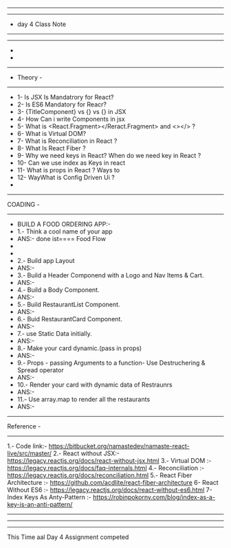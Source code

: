 ************************************************************************************************************
************************************************************************************************************
* day 4 Class Note
************************************************************************************************************
************************************************************************************************************
* 
* 
* ********************
* Theory -
* ********************
* 1- Is JSX Is Mandatrory for React?
* 2- Is ES6 Mandatory for Reacr?
* 3- {TitleComponent} vs {<TitleComponent/>} vs {<TitleComponent></TitleComponent>} in JSX
* 4- How Can i write Components in jsx
* 5- What is <React.Fragment></Reract.Fragment> and <></> ?
* 6- What is Virtual DOM?
* 7- What is Reconciliation in React ?
* 8- What Is React Fiber ?
* 9- Why we need keys in React? When do we need key in React ?
* 10- Can we use index as Keys in react
* 11- What is props in React ? Ways to
* 12- WayWhat is Config Driven Ui ?
* 
*  **********************
COADING -
**********************
* BUILD A FOOD ORDERING APP:-
* 1.-  Think a cool name of your app 
*    ANS:-  done ist==== Food Flow
* 
* 
* 2.- Build app Layout
*    ANS:- 
* 3.- Build a Header Componend with a Logo and Nav Items & Cart.
*    ANS:- 
* 4.- Build a Body Component.
*    ANS:- 
* 5.- Build RestaurantList Component.
*    ANS:- 
* 6.- Buid RestaurantCard Component.
*    ANS:- 
* 7.- use Static Data initially.
*    ANS:- 
* 8.- Make your card dynamic.(pass in props)
*    ANS:- 
* 9.- Props - passing Arguments to a function- Use Destruchering & Spread operator
*    ANS:- 
* 10.- Render your card with dynamic data of Restraunrs
*    ANS:- 
* 11.- Use array.map to render all the restaurants
*    ANS:- 

**********************
Reference -
**********************

1.- Code link:- https://bitbucket.org/namastedev/namaste-react-live/src/master/
2.- React without JSX:- https://legacy.reactjs.org/docs/react-without-jsx.html
3.- Virtual DOM :- https://legacy.reactjs.org/docs/faq-internals.html
4.- Reconciliation :- https://legacy.reactjs.org/docs/reconciliation.html
5.- React Fiber Architecture :- https://github.com/acdlite/react-fiber-architecture
6- React Without ES6 :- https://legacy.reactjs.org/docs/react-without-es6.html
7- Index Keys As Anty-Pattern :- https://robinpokorny.com/blog/index-as-a-key-is-an-anti-pattern/
************************************************************************************************************
************************************************************************************************************
************************************************************************************************************


This Time aal Day 4 Assignment competed